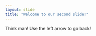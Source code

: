 ```yaml
---
layout: slide
title: "Welcome to our second slide!"
---
```

Think man!
Use the left arrow to go back!
